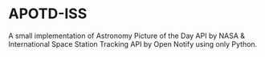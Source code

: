# APOTD-ISS
A small implementation of Astronomy Picture of the Day API by NASA &amp; International Space Station Tracking API by Open Notify using only Python. 
